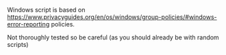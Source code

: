 Windows script is based on https://www.privacyguides.org/en/os/windows/group-policies/#windows-error-reporting policies.

Not thoroughly tested so be careful (as you should already be with random scripts)
